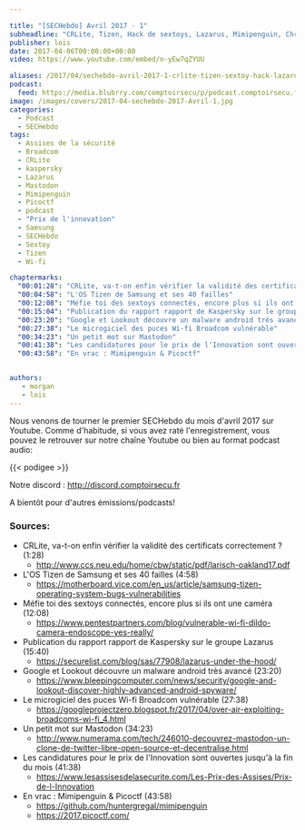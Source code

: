 ```yaml
---

title: "[SECHebdo] Avril 2017 - 1"
subheadline: "CRLite, Tizen, Hack de sextoys, Lazarus, Mimipenguin, Chrysaor, Wi-Fi Broadcom, Mastodon, PicoCTF, etc."
publisher: lois
date: 2017-04-06T00:00:00+00:00
video: https://www.youtube.com/embed/n-yEw7qZYUU

aliases: /2017/04/sechebdo-avril-2017-1-crlite-tizen-sextoy-hack-lazarus-mimipenguin-chrysaor-wi-fi-broadcom-mastodon-picoctf-etc/
podcast:
  feed: https://media.blubrry.com/comptoirsecu/p/podcast.comptoirsecu.fr/CSEC.HS42.2017-04-05.SECHebdo_Avril_2017-1.mp3
image: /images/covers/2017-04-sechebdo-2017-Avril-1.jpg
categories:
  - Podcast
  - SECHebdo
tags:
  - Assises de la sécurité
  - Broadcom
  - CRLite
  - kaspersky
  - Lazarus
  - Mastodon
  - Mimipenguin
  - Picoctf
  - podcast
  - "Prix de l'innovation"
  - Samsung
  - SECHebdo
  - Sextoy
  - Tizen
  - Wi-fi

chaptermarks:
  "00:01:28": "CRLite, va-t-on enfin vérifier la validité des certificats correctement"
  "00:04:58": "L'OS Tizen de Samsung et ses 40 failles"
  "00:12:08": "Méfie toi des sextoys connectés, encore plus si ils ont une caméra"
  "00:15:04": "Publication du rapport rapport de Kaspersky sur le groupe Lazarus"
  "00:23:20": "Google et Lookout découvre un malware android très avancé"
  "00:27:38": "Le microgiciel des puces Wi-fi Broadcom vulnérable"
  "00:34:23": "Un petit mot sur Mastodon"
  "00:41:38": "Les candidatures pour le prix de l'Innovation sont ouvertes jusqu'à la fin du mois"
  "00:43:58": "En vrac : Mimipenguin & Picoctf"


authors:
   - morgan
   - lois
---
```



Nous venons de tourner le premier SECHebdo du mois d'avril 2017 sur Youtube. Comme d'habitude, si vous avez raté l'enregistrement, vous pouvez le retrouver sur notre chaîne Youtube ou bien au format podcast audio:

{{< podigee >}}


Notre discord : <http://discord.comptoirsecu.fr>

A bientôt pour d'autres émissions/podcasts!

### Sources:

  * CRLite, va-t-on enfin vérifier la validité des certificats correctement ? (1:28)
      * <http://www.ccs.neu.edu/home/cbw/static/pdf/larisch-oakland17.pdf>
  * L'OS Tizen de Samsung et ses 40 failles (4:58)
      * <https://motherboard.vice.com/en_us/article/samsung-tizen-operating-system-bugs-vulnerabilities>
  * Méfie toi des sextoys connectés, encore plus si ils ont une caméra (12:08)
      * <https://www.pentestpartners.com/blog/vulnerable-wi-fi-dildo-camera-endoscope-yes-really/>
  * Publication du rapport rapport de Kaspersky sur le groupe Lazarus (15:40)
      * <https://securelist.com/blog/sas/77908/lazarus-under-the-hood/>
  * Google et Lookout découvre un malware android très avancé (23:20)
      * <https://www.bleepingcomputer.com/news/security/google-and-lookout-discover-highly-advanced-android-spyware/>
  * Le microgiciel des puces Wi-fi Broadcom vulnérable (27:38)
      * <https://googleprojectzero.blogspot.fr/2017/04/over-air-exploiting-broadcoms-wi-fi_4.html>
  * Un petit mot sur Mastodon (34:23)
      * <http://www.numerama.com/tech/246010-decouvrez-mastodon-un-clone-de-twitter-libre-open-source-et-decentralise.html>
  * Les candidatures pour le prix de l'Innovation sont ouvertes jusqu'à la fin du mois (41:38)
      * <https://www.lesassisesdelasecurite.com/Les-Prix-des-Assises/Prix-de-l-Innovation>
  * En vrac : Mimipenguin & Picoctf (43:58)
      * <https://github.com/huntergregal/mimipenguin>
      * <https://2017.picoctf.com/>
